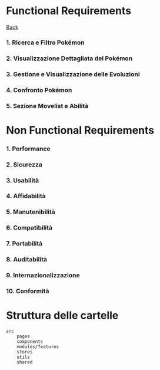 # Functional Requirements
[Back](/README.md)

### 1. Ricerca e Filtro Pokémon
### 2. Visualizzazione Dettagliata del Pokémon
### 3. Gestione e Visualizzazione delle Evoluzioni
### 4. Confronto Pokémon
### 5. Sezione Movelist e Abilità

# Non Functional Requirements

### 1. Performance
### 2. Sicurezza
### 3. Usabilità
### 4. Affidabilità
### 5. Manutenibilità
### 6. Compatibilità
### 7. Portabilità
### 8. Auditabilità
### 9. Internazionalizzazione
### 10. Conformità

# Struttura delle cartelle

```
src
    pages
    components
    modules/features
    stores
    utils
    shared

```